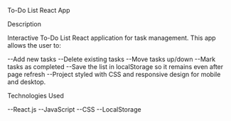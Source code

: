 To-Do List React App

Description

Interactive To-Do List React application for task management. This app allows the user to:

--Add new tasks
--Delete existing tasks
--Move tasks up/down
--Mark tasks as completed
--Save the list in localStorage so it remains even after page refresh
--Project styled with CSS and responsive design for mobile and desktop.

Technologies Used

--React.js
--JavaScript
--CSS
--LocalStorage
